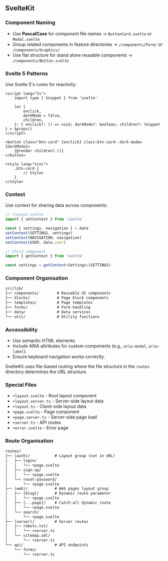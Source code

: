 ## SvelteKit


### Component Naming

- Use **PascalCase** for component file names -> `ButtonCard.svelte` or `Modal.svelte`
- Group related components in feature directories -> `/components/Form/` or `/components/Graphics/`
- Use flat structure for stand alone reusable components -> `/components/Button.svelte`

### Svelte 5 Patterns

Use Svelte 5's runes for reactivity:

```svelte
<script lang="ts">
	import type { Snippet } from 'svelte'

	let {
		onclick,
		darkMode = false,
		children,
	}: { onclick?: () => void; darkMode?: boolean; children?: Snippet } = $props()
</script>

<button class="btn-card" {onclick} class:btn-card--dark-mode={darkMode}>
	{@render children?.()}
</button>

<style lang="scss">
	.btn-card {
		// Styles
	}
</style>
```

### Context

Use context for sharing data across components:

```typescript
// +layout.svelte
import { setContext } from 'svelte'

const { settings, navigation } = data
setContext(SETTINGS, settings)
setContext(NAVIGATION, navigation)
setContext(USER, data.user)
```

```typescript
// Child component
import { getContext } from 'svelte'

const settings = getContext<Settings>(SETTINGS)
```

### Component Organisation

```txt
src/lib/
├── components/        # Reusable UI components
├── blocks/            # Page block components
├── templates/         # Page templates
├── forms/             # Form handling
├── data/              # Data services
└── util/              # Utility functions
```

### Accessibility

- Use semantic HTML elements.
- Include ARIA attributes for custom components (e.g., `aria-modal`, `aria-label`).
- Ensure keyboard navigation works correctly.



SvelteKit uses file-based routing where the file structure in the `routes` directory determines the URL structure.

### Special Files

- `+layout.svelte` - Root layout component
- `+layout.server.ts` - Server-side layout data
- `+layout.ts` - Client-side layout data
- `+page.svelte` - Page component
- `+page.server.ts` - Server-side page load
- `+server.ts` - API routes
- `+error.svelte` - Error page

### Route Organisation

```txt
routes/
├── (auth)/           # Layout group (not in URL)
│   ├── login/
│   │   └── +page.svelte
│   ├── sign-up/
│   │   └── +page.svelte
│   └── reset-password/
│       └── +page.svelte
├── (web)/            # Web pages layout group
│   ├── [blog]/    	  # Dynamic route parameter
│   │   └── +page.svelte
│   ├── [...page]/    # Catch-all dynamic route
│   │   └── +page.svelte
│   └── search/
│       └── +page.svelte
├── (server)/         # Server routes
│   ├── robots.txt/
│   │   └── +server.ts
│   └── sitemap.xml/
│       └── +server.ts
└── api/              # API endpoints
    └── forms/
        └── +server.ts
```


